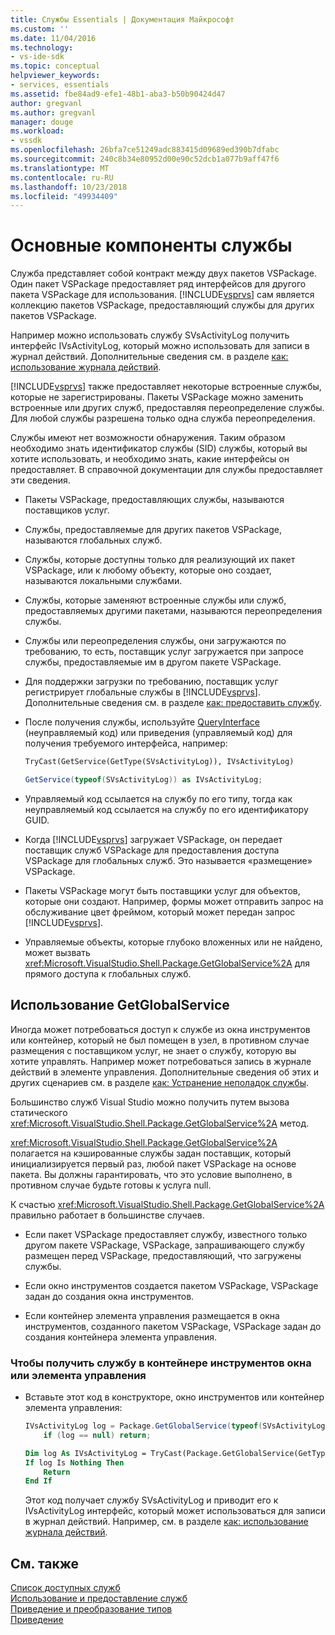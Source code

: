 ```yaml
---
title: Службы Essentials | Документация Майкрософт
ms.custom: ''
ms.date: 11/04/2016
ms.technology:
- vs-ide-sdk
ms.topic: conceptual
helpviewer_keywords:
- services, essentials
ms.assetid: fbe84ad9-efe1-48b1-aba3-b50b90424d47
author: gregvanl
ms.author: gregvanl
manager: douge
ms.workload:
- vssdk
ms.openlocfilehash: 26bfa7ce51249adc883415d09689ed390b7dfabc
ms.sourcegitcommit: 240c8b34e80952d00e90c52dcb1a077b9aff47f6
ms.translationtype: MT
ms.contentlocale: ru-RU
ms.lasthandoff: 10/23/2018
ms.locfileid: "49934409"
---
```

# <a name="service-essentials"></a>Основные компоненты службы
Служба представляет собой контракт между двух пакетов VSPackage. Один пакет VSPackage предоставляет ряд интерфейсов для другого пакета VSPackage для использования. [!INCLUDE[vsprvs](../../code-quality/includes/vsprvs_md.md)] сам является коллекцию пакетов VSPackage, предоставляющий службы для других пакетов VSPackage.  
  
 Например можно использовать службу SVsActivityLog получить интерфейс IVsActivityLog, который можно использовать для записи в журнал действий. Дополнительные сведения см. в разделе [как: использование журнала действий](../../extensibility/how-to-use-the-activity-log.md).  
  
 [!INCLUDE[vsprvs](../../code-quality/includes/vsprvs_md.md)] также предоставляет некоторые встроенные службы, которые не зарегистрированы. Пакеты VSPackage можно заменить встроенные или других служб, предоставляя переопределение службы. Для любой службы разрешена только одна служба переопределения.  
  
 Службы имеют нет возможности обнаружения. Таким образом необходимо знать идентификатор службы (SID) службы, который вы хотите использовать, и необходимо знать, какие интерфейсы он предоставляет. В справочной документации для службы предоставляет эти сведения.  
  
- Пакеты VSPackage, предоставляющих службы, называются поставщиков услуг.  
  
- Службы, предоставляемые для других пакетов VSPackage, называются глобальных служб.  
  
- Службы, которые доступны только для реализующий их пакет VSPackage, или к любому объекту, которые оно создает, называются локальными службами.  
  
- Службы, которые заменяют встроенные службы или служб, предоставляемых другими пакетами, называются переопределения службы.  
  
- Службы или переопределения службы, они загружаются по требованию, то есть, поставщик услуг загружается при запросе службы, предоставляемые им в другом пакете VSPackage.  
  
- Для поддержки загрузки по требованию, поставщик услуг регистрирует глобальные службы в [!INCLUDE[vsprvs](../../code-quality/includes/vsprvs_md.md)]. Дополнительные сведения см. в разделе [как: предоставить службу](../../extensibility/how-to-provide-a-service.md).  
  
- После получения службы, используйте [QueryInterface](/cpp/atl/queryinterface) (неуправляемый код) или приведения (управляемый код) для получения требуемого интерфейса, например:  
  
  ```vb  
  TryCast(GetService(GetType(SVsActivityLog)), IVsActivityLog)  
  ```  
  
  ```csharp  
  GetService(typeof(SVsActivityLog)) as IVsActivityLog;  
  ```  
  
- Управляемый код ссылается на службу по его типу, тогда как неуправляемый код ссылается на службу по его идентификатору GUID.  
  
- Когда [!INCLUDE[vsprvs](../../code-quality/includes/vsprvs_md.md)] загружает VSPackage, он передает поставщик служб VSPackage для предоставления доступа VSPackage для глобальных служб. Это называется «размещение» VSPackage.  
  
- Пакеты VSPackage могут быть поставщики услуг для объектов, которые они создают. Например, формы может отправить запрос на обслуживание цвет фреймом, который может передан запрос [!INCLUDE[vsprvs](../../code-quality/includes/vsprvs_md.md)].  
  
- Управляемые объекты, которые глубоко вложенных или не найдено, может вызвать <xref:Microsoft.VisualStudio.Shell.Package.GetGlobalService%2A> для прямого доступа к глобальных служб.   
  
<a name="how-to-use-getglobalservice"></a>  
  
## <a name="use-getglobalservice"></a>Использование GetGlobalService  
  
Иногда может потребоваться доступ к службе из окна инструментов или контейнер, который не был помещен в узел, в противном случае размещения с поставщиком услуг, не знает о службу, которую вы хотите управлять. Например может потребоваться запись в журнале действий в элементе управления. Дополнительные сведения об этих и других сценариев см. в разделе [как: Устранение неполадок службы](../../extensibility/how-to-troubleshoot-services.md).  
  
Большинство служб Visual Studio можно получить путем вызова статического <xref:Microsoft.VisualStudio.Shell.Package.GetGlobalService%2A> метод.  
  
<xref:Microsoft.VisualStudio.Shell.Package.GetGlobalService%2A> полагается на кэшированные службы задан поставщик, который инициализируется первый раз, любой пакет VSPackage на основе пакета. Вы должны гарантировать, что это условие выполнено, в противном случае будьте готовы к услуга null.  
  
К счастью <xref:Microsoft.VisualStudio.Shell.Package.GetGlobalService%2A> правильно работает в большинстве случаев.  
  
-   Если пакет VSPackage предоставляет службу, известного только другом пакете VSPackage, VSPackage, запрашивающего службу размещен перед VSPackage, предоставляющий, что загружены службы.  
  
-   Если окно инструментов создается пакетом VSPackage, VSPackage задан до создания окна инструментов.  
  
-   Если контейнер элемента управления размещается в окна инструментов, созданного пакетом VSPackage, VSPackage задан до создания контейнера элемента управления.  
  
### <a name="to-get-a-service-from-within-a-tool-window-or-control-container"></a>Чтобы получить службу в контейнере инструментов окна или элемента управления  
  
-   Вставьте этот код в конструкторе, окно инструментов или контейнер элемента управления:  
  
    ```csharp  
    IVsActivityLog log = Package.GetGlobalService(typeof(SVsActivityLog)) as IVsActivityLog;
        if (log == null) return;
    ```  
    ```vb  
    Dim log As IVsActivityLog = TryCast(Package.GetGlobalService(GetType(SVsActivityLog)), IVsActivityLog)
    If log Is Nothing Then
        Return
    End If
    ```  
    
    Этот код получает службу SVsActivityLog и приводит его к IVsActivityLog интерфейс, который может использоваться для записи в журнал действий. Например, см. в разделе [как: использование журнала действий](../../extensibility/how-to-use-the-activity-log.md).  
  
## <a name="see-also"></a>См. также  
 [Список доступных служб](../../extensibility/internals/list-of-available-services.md)   
 [Использование и предоставление служб](../../extensibility/using-and-providing-services.md)   
 [Приведение и преобразование типов](/dotnet/csharp/programming-guide/types/casting-and-type-conversions)   
 [Приведение](/cpp/cpp/casting)